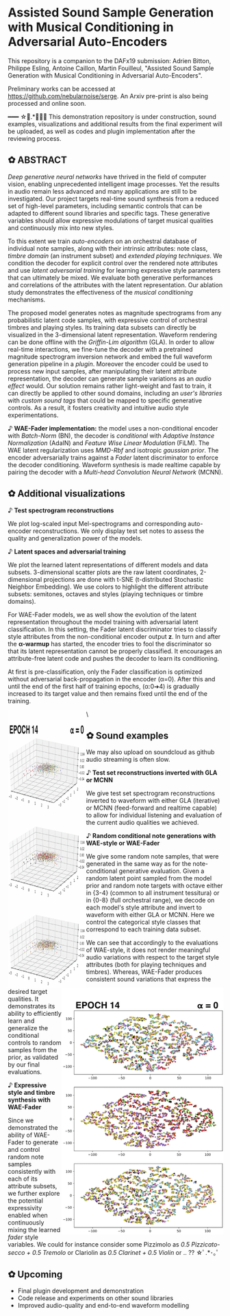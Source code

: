 # Assisted Sound Sample Generation with Musical Conditioning in Adversarial Auto-Encoders

This repository is a companion to the DAFx19 submission:
Adrien Bitton, Philippe Esling, Antoine Caillon, Martin Fouilleul, "Assisted Sound Sample Generation with Musical Conditioning in Adversarial Auto-Encoders".

Preliminary works can be accessed at https://github.com/nebularnoise/serge.
An Arxiv pre-print is also being processed and online soon.


━━━ ☆ﾟ.*･｡ﾟ This demonstration repository is under construction, sound examples, visualizations and additional results from the final experiment will be uploaded, as well as codes and plugin implementation after the reviewing process.


## ✿ ABSTRACT

*Deep generative neural networks* have thrived in the field of computer vision, enabling unprecedented intelligent image processes. Yet the results in audio remain less advanced and many applications are still to be investigated. Our project targets real-time sound synthesis from a reduced set of high-level parameters, including semantic controls that can be adapted to different sound libraries and specific tags. These generative variables should allow expressive modulations of target musical qualities and continuously mix into new styles.

To this extent we train *auto-encoders* on an orchestral database of individual note samples, along with their intrinsic attributes: note class, *timbre domain* (an instrument subset) and *extended playing techniques*. We condition the decoder for explicit control over the rendered note attributes and use *latent adversarial training* for learning expressive style parameters that can ultimately be mixed. We evaluate both generative performances and correlations of the attributes with the latent representation. Our ablation study demonstrates the effectiveness of the *musical conditioning* mechanisms. 

The proposed model generates notes as magnitude spectrograms from any probabilistic latent code samples, with expressive control of orchestral timbres and playing styles. Its training data subsets can directly be visualized in the 3-dimensional latent representation. Waveform rendering can be done offline with the *Griffin-Lim algorithm* (GLA). In order to allow real-time interactions, we fine-tune the decoder with a pretrained magnitude spectrogram inversion network and embed the full waveform generation pipeline in a *plugin*. Moreover the encoder could be used to process new input samples, after manipulating their latent attribute representation, the decoder can generate sample variations as an *audio effect* would. Our solution remains rather light-weight and fast to train, it can directly be applied to other sound domains, including an *user's libraries* with *custom sound tags* that could be mapped to specific generative controls. As a result, it fosters creativity and intuitive audio style experimentations.

♪ **WAE-Fader implementation:** the model uses a non-conditional encoder with *Batch-Norm* (BN), the decoder is *conditional* with *Adaptive Instance Normalization* (AdaIN) and *Feature Wise Linear Modulation* (FiLM). The WAE latent regularization uses *MMD-Rbf* and isotropic *gaussian prior*. The encoder adversarially trains against a *Fader* latent discriminator to enforce the decoder conditioning. Waveform synthesis is made realtime capable by pairing the decoder with a *Multi-head Convolution Neural Network* (MCNN).

## ✿ Additional visualizations

♪ **Test spectrogram reconstructions**

We plot log-scaled input Mel-spectrograms and corresponding auto-encoder reconstructions. We only display test set notes to assess the quality and generalization power of the models.

♪ **Latent spaces and adversarial training**

We plot the learned latent representations of different models and data subsets. 3-dimensional scatter plots are the raw latent coordinates, 2-dimensional projections are done with t-SNE (t-distributed Stochastic Neighbor Embedding). We use colors to highlight the different attribute subsets: semitones, octaves and styles (playing techniques or timbre domains).

For WAE-Fader models, we as well show the evolution of the latent representation throughout the model training with adversarial latent classification. In this setting, the Fader latent discriminator tries to classify style attributes from the non-conditional encoder output **z**. In turn and after the **α-warmup** has started, the encoder tries to fool the discriminator so that its latent representation cannot be properly classified. It encourages an attribute-free latent code and pushes the decoder to learn its conditioning.

At first is pre-classification, only the Fader classification is optimized without adversarial back-propagation in the encoder (α=0). After this and until the end of the first half of training epochs, (α:0➔4) is gradually increased to its target value and then remains fixed until the end of the training.

<!--- <img src="https://github.com/adrienchaton/Expressive_WAE_FADER/blob/master/figures/RAW3D_anim.gif" width="183" height="646"> <img src="https://github.com/adrienchaton/Expressive_WAE_FADER/blob/master/figures/TSNE2D_anim.gif" width="378" height="574"> -->

<img align="left" src="https://github.com/adrienchaton/Expressive_WAE_FADER/blob/master/figures/RAW3D_anim.gif" width="183" height="646"> <img align="right" src="https://github.com/adrienchaton/Expressive_WAE_FADER/blob/master/figures/TSNE2D_anim.gif" width="378" height="574">

<!--- Solarized dark             |  Solarized Ocean
:-------------------------:|:-------------------------:
<img src="https://github.com/adrienchaton/Expressive_WAE_FADER/blob/master/figures/RAW3D_anim.gif" width="183" height="646">  |  <img src="https://github.com/adrienchaton/Expressive_WAE_FADER/blob/master/figures/TSNE2D_anim.gif" width="378" height="574"> -->

\

## ✿ Sound examples

We may also upload on soundcloud as github audio streaming is often slow.

♪ **Test set reconstructions inverted with GLA or MCNN**

We give test set spectrogram reconstructions inverted to waveform with either GLA (iterative) or MCNN (feed-forward and realtime capable) to allow for individual listening and evaluation of the current audio qualities we achieved.

♪ **Random conditional note generations with WAE-style or WAE-Fader**

We give some random note samples, that were generated in the same way as for the note-conditional generative evaluation. Given a random latent point sampled from the model prior and random note targets with octave either in {3-4} (common to all instrument tessitura) or in {0-8} (full orchestral range), we decode on each model's style attribute and invert to waveform with either GLA or MCNN. Here we control the categorical style classes that correspond to each training data subset.

We can see that accordingly to the evaluations of WAE-style, it does not render meaningful audio variations with respect to the target style attributes (both for playing techniques and timbres). Whereas, WAE-Fader produces consistent sound variations that express the desired target qualities. It demonstrates its ability to efficiently learn and generalize the conditional controls to random samples from the prior, as validated by our final evaluations.

♪ **Expressive style and timbre synthesis with WAE-Fader**

Since we demonstrated the ability of WAE-Fader to generate and control random note samples consistently with each of its attribute subsets, we further explore the potential expressivity enabled when continuously mixing the learned *fader* style variables. We could for instance consider some Pizzimolo as *0.5 Pizzicato-secco + 0.5 Tremolo* or Clariolin as *0.5 Clarinet + 0.5 Violin* or .. ?? ☆ﾟ.*･｡ﾟ

## ✿ Upcoming

+ Final plugin development and demonstration
+ Code release and experiments on other sound libraries
+ Improved audio-quality and end-to-end waveform modelling
